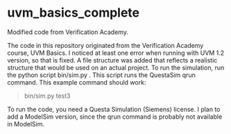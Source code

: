 # uvm_basics_complete
Modified code from Verification Academy.

The code in this repository originated from the Verification Academy course, UVM Basics.
I noticed at least one error when running with UVM 1.2 version, so that is fixed.
A file structure was added that reflects a realistic structure that would be used on an actual project.
To run the simulation, run the python script bin/sim.py <testname>. This script runs the QuestaSim qrun command.
This example command should work:
>  bin/sim.py test3

To run the code, you need a Questa Simulation (Siemens) license.
I plan to add a ModelSim version, since the qrun command is probably not available in ModelSim.

